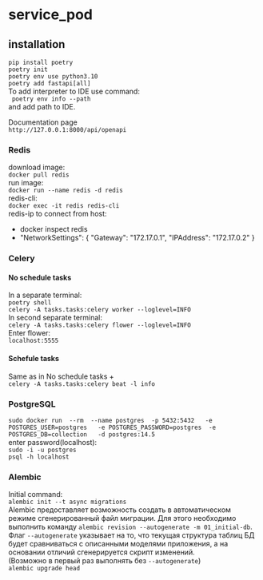 # service_pod

## installation
```pip install poetry```  
```poetry init```  
```poetry env use python3.10```  
```poetry add fastapi[all]```  
To add interpreter to IDE use command:  
``` poetry env info --path```  
and add path to IDE.     

Documentation page   
```http://127.0.0.1:8000/api/openapi```  

### Redis
download image:  
```docker pull redis```  
run image:  
```docker run --name redis -d redis```  
redis-cli:  
```docker exec -it redis redis-cli ```  
redis-ip to connect from host:  
- docker inspect redis  
- "NetworkSettings": {
        "Gateway": "172.17.0.1",
        "IPAddress": "172.17.0.2"
    }  
    
### Celery
#### No schedule tasks
In a separate terminal:  
```poetry shell```  
```celery -A tasks.tasks:celery worker --loglevel=INFO```  
In second separate terminal:  
```celery -A tasks.tasks:celery flower --loglevel=INFO```  
Enter flower:  
```localhost:5555```  
#### Schefule tasks
Same as in No schedule tasks +  
```celery -A tasks.tasks:celery beat -l info```

### PostgreSQL
```sudo docker run  --rm  --name postgres  -p 5432:5432   -e POSTGRES_USER=postgres   -e POSTGRES_PASSWORD=postgres  -e POSTGRES_DB=collection   -d postgres:14.5```  
enter password(localhost):  
```sudo -i -u postgres```  
```psql -h localhost```  

### Alembic
Initial command:  
```alembic init --t async migrations```    
Alembic предоставляет возможность создать в автоматическом режиме сгенерированный файл миграции. Для этого необходимо выполнить команду ```alembic revision --autogenerate -m 01_initial-db```. Флаг ```--autogenerate``` указывает на то, что текущая структура таблиц БД будет сравниваться с описанными моделями приложения, а на основании отличий сгенерируется скрипт изменений.   
(Возможно в первый раз выполнять без ```--autogenerate```)  
```alembic upgrade head```  
